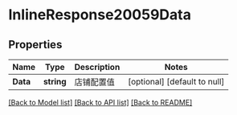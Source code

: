 # InlineResponse20059Data

## Properties
Name | Type | Description | Notes
------------ | ------------- | ------------- | -------------
**Data** | **string** | 店铺配置值 | [optional] [default to null]

[[Back to Model list]](../README.md#documentation-for-models) [[Back to API list]](../README.md#documentation-for-api-endpoints) [[Back to README]](../README.md)

